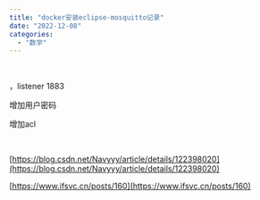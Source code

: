 ```yaml
---
title: "docker安装eclipse-mosquitto记录"
date: "2022-12-08"
categories: 
  - "数学"
---
```


 

，listener 1883

增加用户密码

增加acl

 

[https://blog.csdn.net/Navyyy/article/details/122398020](https://blog.csdn.net/Navyyy/article/details/122398020)

[https://www.ifsvc.cn/posts/160](https://www.ifsvc.cn/posts/160)
